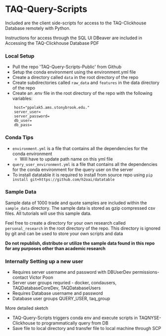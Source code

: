 # TAQ-Query-Scripts
Included are the client side-scripts for access to the TAQ-Clickhouse Database remotely with Python.

Instructions for access through the SQL UI DBeaver are  included in Accessing the TAQ-Clickhouse Database PDF

### Local Setup
- Pull the repo 'TAQ-Query-Scripts-Public' from Github
- Setup the conda environment using the environment.yml file
- Create a directory called `data` in the root directory of the repo
- Create subdirectories called `raw_data` and `features` in the data directory of the repo
- Create an .env file in the root directory of the repo with the following variables:

```
    host="ppolak5.ams.stonybrook.edu."
    server_user= 
    server_password= 
    db_user= 
    db_pass=
```

### Conda Tips
- `environment.yml` is a file that contains all the dependencies for the conda environment
    - Will have to update path name on this yml file
- `query_user_environment.yml` is a file that contains all the dependencies for the conda environment for the query user on the server
- To install datatable it is required to install from source repo using `pip install git+https://github.com/h2oai/datatable`

### Sample Data
Sample data of 1000 trade and quote samples are included within the `sample_data` directory. The sample data is stored as gzip compressed csv files. All tutorials  will use this sample data.

Feel free to create a directory for your own research called `personal_research` in the root directory of the repo. This directory is ignored by git and can be used to store your own scripts and data
        
**Do not republish, distribute or utilize the sample data found in this repo for any purposes other than academic research**


### Internally Setting up a new user
- Requires server username and password with DBUserDev permissions- contact Victor Poon
- Server user groups requried - docker, condausers, TAQDatabaseCoreDev, TAQDatabaseUsers
- Requires Database username and password
- Database user groups QUERY_USER, taq_group


More detailed sketch
- TAQ-Query-Scripts triggers conda env and execute scripts in TAQNYSE-Clickhouse to programmatically query from DB
- Save file to local directory and transfer file to local machine through SCP